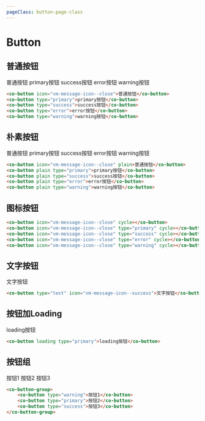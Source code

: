 ```yaml
---
pageClass: button-page-class
---
```


# Button
## 普通按钮
<div class="normal-btn">
    <co-button icon="vm-message-icon--close">普通按钮</co-button>
    <co-button type="primary">primary按钮</co-button>
    <co-button type="success">success按钮</co-button>
    <co-button type="error">error按钮</co-button>
    <co-button type="warning">warning按钮</co-button>
</div>

```html
<co-button icon="vm-message-icon--close">普通按钮</co-button>
<co-button type="primary">primary按钮</co-button>
<co-button type="success">success按钮</co-button>
<co-button type="error">error按钮</co-button>
<co-button type="warning">warning按钮</co-button>
```

## 朴素按钮
<div class="plain-btn">
    <co-button icon="vm-message-icon--close" plain>普通按钮</co-button>
    <co-button plain type="primary">primary按钮</co-button>
    <co-button plain type="success">success按钮</co-button>
    <co-button plain type="error">error按钮</co-button>
    <co-button plain type="warning">warning按钮</co-button>
</div>

```html
<co-button icon="vm-message-icon--close" plain>普通按钮</co-button>
<co-button plain type="primary">primary按钮</co-button>
<co-button plain type="success">success按钮</co-button>
<co-button plain type="error">error按钮</co-button>
<co-button plain type="warning">warning按钮</co-button>
```

## 图标按钮
<div class="icon-btn">
    <co-button icon="vm-message-icon--close" cycle></co-button>
    <co-button icon="vm-message-icon--close" type="primary" cycle></co-button>
    <co-button icon="vm-message-icon--close" type="success" cycle></co-button>
    <co-button icon="vm-message-icon--close" type="error" cycle></co-button>
    <co-button icon="vm-message-icon--close" type="warning" cycle></co-button>
</div>

```html
<co-button icon="vm-message-icon--close" cycle></co-button>
<co-button icon="vm-message-icon--close" type="primary" cycle></co-button>
<co-button icon="vm-message-icon--close" type="success" cycle></co-button>
<co-button icon="vm-message-icon--close" type="error" cycle></co-button>
<co-button icon="vm-message-icon--close" type="warning" cycle></co-button>
```

## 文字按钮
<div class="text-btn">
    <co-button type="text" icon="vm-message-icon--success">文字按钮</co-button>
</div>

```html
<co-button type="text" icon="vm-message-icon--success">文字按钮</co-button>
```

## 按钮加Loading
<div class="loading-btn">
    <co-button loading type="primary">loading按钮</co-button>
</div>

```html
<co-button loading type="primary">loading按钮</co-button>
```

## 按钮组
<div class="btn-group">
    <co-button-group>
        <co-button type="warning">按钮1</co-button>
        <co-button type="primary">按钮2</co-button>
        <co-button type="success">按钮3</co-button>
    </co-button-group>
</div>

```html
<co-button-group>
    <co-button type="warning">按钮1</co-button>
    <co-button type="primary">按钮2</co-button>
    <co-button type="success">按钮3</co-button>
</co-button-group>
```
